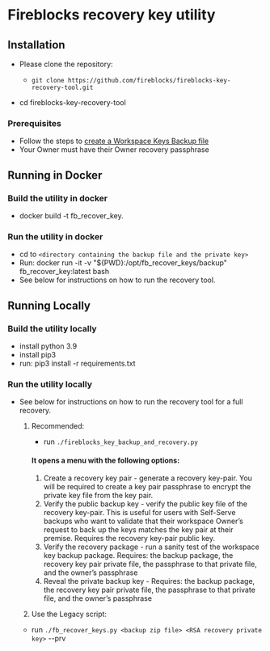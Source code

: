 # Fireblocks recovery key utility
## Installation

* Please clone the repository:
  * `git clone https://github.com/fireblocks/fireblocks-key-recovery-tool.git`

* cd fireblocks-key-recovery-tool

### Prerequisites
* Follow the steps to [create a Workspace Keys Backup file](https://support.fireblocks.io/hc/en-us/articles/360012223159-Workspace-Keys-Backup-and-Recovery-Hard-Key-Recovery-)
* Your Owner must have their Owner recovery passphrase

## Running in Docker

### Build the utility in docker
* docker build -t fb_recover_key.

### Run the utility in docker
* cd to `<directory containing the backup file and the private key>`
* Run: docker run -it -v "${PWD}:/opt/fb_recover_keys/backup" fb_recover_key:latest bash
* See below for instructions on how to run the recovery tool.

## Running Locally

### Build the utility locally
* install python 3.9
* install pip3
* run: pip3 install -r requirements.txt

### Run the utility locally
* See below for instructions on how to run the recovery tool for a full recovery.

  1. Recommended: 
      * run `./fireblocks_key_backup_and_recovery.py`

      #### It opens a menu with the following options:
      1. Create a recovery key pair - generate a recovery key-pair. You will be required to
         create a key pair passphrase to encrypt the private key file from the key pair.
      2. Verify the public backup key - verify the public key file of the recovery key-pair. 
         This is useful for users with Self-Serve backups who want to validate that their workspace Owner’s request to back up the keys matches the key pair at their premise. Requires the recovery key-pair public key.
      3. Verify the recovery package - run a sanity test of the workspace key backup package. Requires: the 
         backup package, the recovery key pair private file, the passphrase to that private file, and the 
         owner’s passphrase
      4. Reveal the private backup key - Requires: the backup package, the recovery key pair private file, 
         the passphrase to that private file, and the owner’s passphrase

  2. Use the Legacy script:
    * run `./fb_recover_keys.py <backup zip file> <RSA recovery private key>` --prv